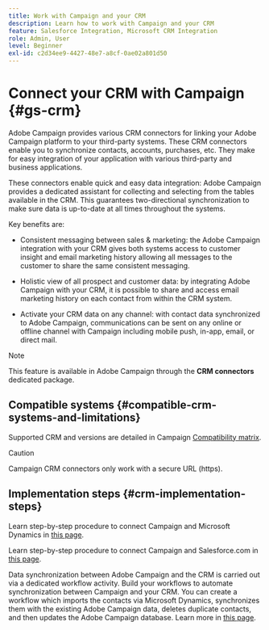 ```yaml
---
title: Work with Campaign and your CRM
description: Learn how to work with Campaign and your CRM
feature: Salesforce Integration, Microsoft CRM Integration
role: Admin, User
level: Beginner
exl-id: c2d34ee9-4427-48e7-a8cf-0ae02a801d50
---
```

# Connect your CRM with Campaign {#gs-crm}

Adobe Campaign provides various CRM connectors for linking your Adobe Campaign platform to your third-party systems. These CRM connectors enable you to synchronize contacts, accounts, purchases, etc. They make for easy integration of your application with various third-party and business applications.

These connectors enable quick and easy data integration: Adobe Campaign provides a dedicated assistant for collecting and selecting from the tables available in the CRM. This guarantees two-directional synchronization to make sure data is up-to-date at all times throughout the systems.

Key benefits are:

* Consistent messaging between sales & marketing: the Adobe Campaign integration with your CRM gives both systems access to customer insight and email marketing history allowing all messages to the customer to share the same consistent messaging.

* Holistic view of all prospect and customer data: by integrating Adobe Campaign with your CRM, it is possible to share and access email marketing history on each contact from within the CRM system.

* Activate your CRM data on any channel: with contact data synchronized to Adobe Campaign, communications can be sent on any online or offline channel with Campaign including mobile push, in-app, email, or direct mail.


>[!NOTE]
>
>This feature is available in Adobe Campaign through the **CRM connectors** dedicated package.

## Compatible systems {#compatible-crm-systems-and-limitations}

Supported CRM and versions are detailed in Campaign [Compatibility matrix](../start/compatibility-matrix.md).

>[!CAUTION]
>
> Campaign CRM connectors only work with a secure URL (https).

## Implementation steps {#crm-implementation-steps}

Learn step-by-step procedure to connect Campaign and Microsoft Dynamics in [this page](ac-ms-dyn.md).

Learn step-by-step procedure to connect Campaign and Salesforce.com in [this page](ac-sfdc.md).

Data synchronization between Adobe Campaign and the CRM is carried out via a dedicated workflow activity. Build your workflows to automate synchronization between Campaign and your CRM. You can create a workflow which imports the contacts via Microsoft Dynamics, synchronizes them with the existing Adobe Campaign data, deletes duplicate contacts, and then updates the Adobe Campaign database. Learn more in [this page](crm-data-sync.md).
